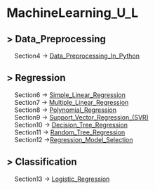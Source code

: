 # MachineLearning_U_L
<h2>> Data_Preprocessing</h2>
  <p>
    &emsp; Section4 -> <a href="https://github.com/walterbishop67/MachineLearning_U_L/blob/main/Section4/ML_Sec4.ipynb/">Data_Preprocessing_In_Python</a>
  </p>
<h2>> Regression</h2>
  <p>
    &emsp; Section6 -> <a href="https://github.com/walterbishop67/MachineLearning_U_L/blob/main/Section6/ML_Sec6.ipynb/">Simple_Linear_Regression</a><br>
    &emsp; Section7 -> <a href="https://github.com/walterbishop67/MachineLearning_U_L/blob/main/Section7/Ml_Sec7.ipynb/">Multiple_Linear_Regression</a><br>
    &emsp; Section8 -> <a href="https://github.com/walterbishop67/MachineLearning_U_L/blob/main/Section8/Ml_Sec8.ipynb/">Polynomial_Regression</a><br>
    &emsp; Section9 -> <a href="https://github.com/walterbishop67/MachineLearning_U_L/blob/main/Section9/Ml_Sec9.ipynb/">Support_Vector_Regression_(SVR)</a><br>
    &emsp; Section10 -> <a href="https://github.com/walterbishop67/MachineLearning_U_L/blob/main/Section10/Ml_Sec10.ipynb/">Decision_Tree_Regression</a><br>
    &emsp; Section11 -> <a href="https://github.com/walterbishop67/MachineLearning_U_L/blob/main/Section11/Ml_Sec11.ipynb/">Random_Tree_Regression</a><br>
    &emsp; Section12 -><a href="https://github.com/walterbishop67/MachineLearning_U_L/blob/main/Section12/Regression_Model_Selection.ipynb/">Regression_Model_Selection</a>
  </p>
  <h2>> Classification</h2>
    <p>
      &emsp; Section13 -> <a href="https://github.com/walterbishop67/MachineLearning_U_L/blob/main/Section13/Ml_Sec13.ipynb/">Logistic_Regression</a><br>
    </p>
